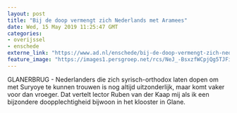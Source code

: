```yaml
---
layout: post
title: "Bij de doop vermengt zich Nederlands met Aramees"
date: Wed, 15 May 2019 11:25:47 GMT
categories: 
- overijssel 
- enschede 
externe_link: "https://www.ad.nl/enschede/bij-de-doop-vermengt-zich-nederlands-met-aramees~ab02628d/"
feature_image: "https://images1.persgroep.net/rcs/NeJ_-BsxzfWCpjQg5TJFiHN2PlU/diocontent/146539031/_fitwidth/400/?appId=21791a8992982cd8da851550a453bd7f&quality=0.7"
---
```


GLANERBRUG - Nederlanders die zich syrisch-orthodox laten dopen om met Suryoye te kunnen trouwen is nog altijd uitzonderlijk, maar komt vaker voor dan vroeger. Dat vertelt lector Ruben van der Kaap mij als ik een bijzondere doopplechtigheid bijwoon in het klooster in Glane.
